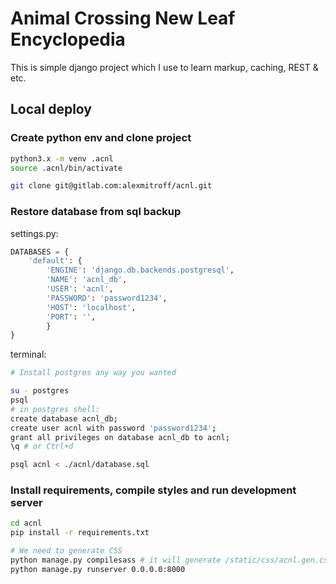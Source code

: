 # Animal Crossing New Leaf Encyclopedia
This is simple django project which I use to learn markup, caching, REST & etc.

## Local deploy

### Create python env and clone project
```bash
python3.x -m venv .acnl
source .acnl/bin/activate

git clone git@gitlab.com:alexmitroff/acnl.git
```

### Restore database from sql backup
settings.py:
```python
DATABASES = {
    'default': {
        'ENGINE': 'django.db.backends.postgresql',
        'NAME': 'acnl_db',
        'USER': 'acnl',
        'PASSWORD': 'password1234',
        'HOST': 'localhost',
        'PORT': '',
        }
}
```
terminal:
```bash
# Install postgres any way you wanted

su - postgres
psql
# in postgres shell:
create database acnl_db;
create user acnl with password 'password1234';
grant all privileges on database acnl_db to acnl;
\q # or Ctrl+d

psql acnl < ./acnl/database.sql
```

### Install requirements, compile styles and run development server 
```bash
cd acnl
pip install -r requirements.txt

# We need to generate CSS
python manage.py compilesass # it will generate /static/css/acnl.gen.css (minimized)
python manage.py runserver 0.0.0.0:8000
```

